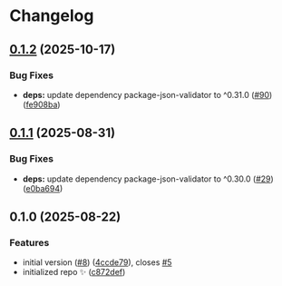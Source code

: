 # Changelog

## [0.1.2](https://github.com/JoshuaKGoldberg/package-json-validator-cli/compare/0.1.1...0.1.2) (2025-10-17)

### Bug Fixes

- **deps:** update dependency package-json-validator to ^0.31.0 ([#90](https://github.com/JoshuaKGoldberg/package-json-validator-cli/issues/90)) ([fe908ba](https://github.com/JoshuaKGoldberg/package-json-validator-cli/commit/fe908ba97d8aecd3e613adb926c55f6b836a670c))

## [0.1.1](https://github.com/JoshuaKGoldberg/package-json-validator-cli/compare/0.1.0...0.1.1) (2025-08-31)

### Bug Fixes

- **deps:** update dependency package-json-validator to ^0.30.0 ([#29](https://github.com/JoshuaKGoldberg/package-json-validator-cli/issues/29)) ([e0ba694](https://github.com/JoshuaKGoldberg/package-json-validator-cli/commit/e0ba694569598a949f4148ae4b46523f989270c3))

## 0.1.0 (2025-08-22)

### Features

- initial version ([#8](https://github.com/JoshuaKGoldberg/package-json-validator-cli/issues/8)) ([4ccde79](https://github.com/JoshuaKGoldberg/package-json-validator-cli/commit/4ccde79ec8d9729078c06079b3d12785a9be64a1)), closes [#5](https://github.com/JoshuaKGoldberg/package-json-validator-cli/issues/5)
- initialized repo ✨ ([c872def](https://github.com/JoshuaKGoldberg/package-json-validator-cli/commit/c872def7adef32d0031f82723dba47648d05c5ce))
